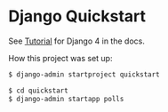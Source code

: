 # Django Quickstart


See [Tutorial](https://docs.djangoproject.com/en/4.0/intro/tutorial01/) for Django 4 in the docs.

How this project was set up:

```sh
$ django-admin startproject quickstart
```

```sh
$ cd quickstart
$ django-admin startapp polls
```
